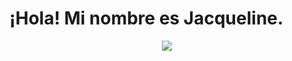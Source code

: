 <h1>¡Hola! Mi nombre es Jacqueline.</h1>
<p align="center">
<img src="https://static.wikia.nocookie.net/factvsfiction/images/9/9d/Storm.gif/revision/latest?cb=20160527023427" />
</p>







